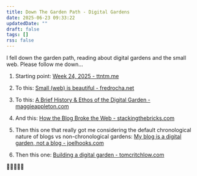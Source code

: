 ```yaml
---
title: Down The Garden Path - Digital Gardens
date: 2025-06-23 09:33:22
updatedDate: ""
draft: false
tags: []
rss: false
---
```

I fell down the garden path, reading about digital gardens and the small web. Please follow me down...

1. Starting point: [Week 24, 2025 - ttntm.me](https://ttntm.me/likes/2025-w24/)
2. To this: [Small (web) is beautiful - fredrocha.net](https://fredrocha.net/2025/05/21/small-web-is-beautiful/)

3. To this: [A Brief History & Ethos of the Digital Garden - maggieappleton.com](https://maggieappleton.com/garden-history/)

4. And this: [How the Blog Broke the Web - stackingthebricks.com](https://stackingthebricks.com/how-blogs-broke-the-web/)

5. Then this one that really got me considering the default chronological nature of blogs vs non-chronological gardens: [My blog is a digital garden, not a blog - joelhooks.com](https://joelhooks.com/digital-garden/)

6. Then this one: [Building a digital garden - tomcritchlow.com](https://tomcritchlow.com/2019/02/17/building-digital-garden/)


🌿🥬🍅🥕🍂
